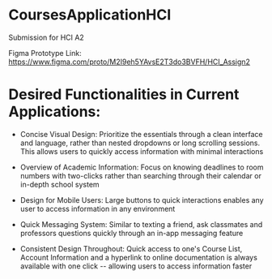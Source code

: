 # CoursesApplicationHCI
Submission for HCI A2 

Figma Prototype Link: https://www.figma.com/proto/M2I9eh5YAvsE2T3do3BVFH/HCI_Assign2

# Desired Functionalities in Current Applications:
- Concise Visual Design: Prioritize the essentials through a clean interface and language, rather than nested dropdowns or long scrolling sessions. This allows users to quickly access information with minimal interactions
  
- Overview of Academic Information: Focus on knowing deadlines to room numbers with two-clicks rather than searching through their calendar or in-depth school system
  
- Design for Mobile Users: Large buttons to quick interactions enables any user to access information in any environment
  
- Quick Messaging System: Similar to texting a friend, ask classmates and professors questions quickly through an in-app messaging feature
  
- Consistent Design Throughout: Quick access to one's Course List, Account Information and a hyperlink to online documentation is always available with one click -- allowing users to access information faster
